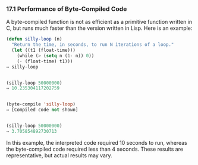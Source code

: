 

### 17.1 Performance of Byte-Compiled Code

A byte-compiled function is not as efficient as a primitive function written in C, but runs much faster than the version written in Lisp. Here is an example:

```lisp
(defun silly-loop (n)
  "Return the time, in seconds, to run N iterations of a loop."
  (let ((t1 (float-time)))
    (while (> (setq n (1- n)) 0))
    (- (float-time) t1)))
⇒ silly-loop
```

```lisp
```

```lisp
(silly-loop 50000000)
⇒ 10.235304117202759
```

```lisp
```

```lisp
(byte-compile 'silly-loop)
⇒ [Compiled code not shown]
```

```lisp
```

```lisp
(silly-loop 50000000)
⇒ 3.705854892730713
```

In this example, the interpreted code required 10 seconds to run, whereas the byte-compiled code required less than 4 seconds. These results are representative, but actual results may vary.
